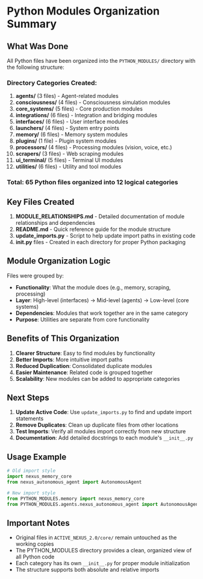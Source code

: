 # Python Modules Organization Summary

## What Was Done

All Python files have been organized into the `PYTHON_MODULES/` directory with the following structure:

### Directory Categories Created:

1. **agents/** (3 files) - Agent-related modules
2. **consciousness/** (4 files) - Consciousness simulation modules  
3. **core_systems/** (5 files) - Core production modules
4. **integrations/** (6 files) - Integration and bridging modules
5. **interfaces/** (6 files) - User interface modules
6. **launchers/** (4 files) - System entry points
7. **memory/** (6 files) - Memory system modules
8. **plugins/** (1 file) - Plugin system modules
9. **processors/** (4 files) - Processing modules (vision, voice, etc.)
10. **scrapers/** (3 files) - Web scraping modules
11. **ui_terminal/** (5 files) - Terminal UI modules
12. **utilities/** (6 files) - Utility and tool modules

### Total: 65 Python files organized into 12 logical categories

## Key Files Created

1. **MODULE_RELATIONSHIPS.md** - Detailed documentation of module relationships and dependencies
2. **README.md** - Quick reference guide for the module structure
3. **update_imports.py** - Script to help update import paths in existing code
4. **__init__.py** files - Created in each directory for proper Python packaging

## Module Organization Logic

Files were grouped by:
- **Functionality**: What the module does (e.g., memory, scraping, processing)
- **Layer**: High-level (interfaces) → Mid-level (agents) → Low-level (core systems)
- **Dependencies**: Modules that work together are in the same category
- **Purpose**: Utilities are separate from core functionality

## Benefits of This Organization

1. **Clearer Structure**: Easy to find modules by functionality
2. **Better Imports**: More intuitive import paths
3. **Reduced Duplication**: Consolidated duplicate modules
4. **Easier Maintenance**: Related code is grouped together
5. **Scalability**: New modules can be added to appropriate categories

## Next Steps

1. **Update Active Code**: Use `update_imports.py` to find and update import statements
2. **Remove Duplicates**: Clean up duplicate files from other locations
3. **Test Imports**: Verify all modules import correctly from new structure
4. **Documentation**: Add detailed docstrings to each module's `__init__.py`

## Usage Example

```python
# Old import style
import nexus_memory_core
from nexus_autonomous_agent import AutonomousAgent

# New import style
from PYTHON_MODULES.memory import nexus_memory_core
from PYTHON_MODULES.agents.nexus_autonomous_agent import AutonomousAgent
```

## Important Notes

- Original files in `ACTIVE_NEXUS_2.0/core/` remain untouched as the working copies
- The PYTHON_MODULES directory provides a clean, organized view of all Python code
- Each category has its own `__init__.py` for proper module initialization
- The structure supports both absolute and relative imports